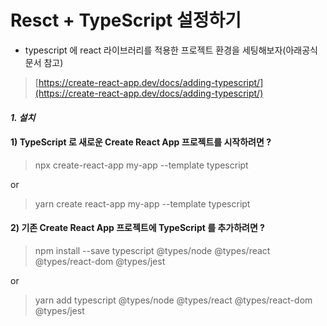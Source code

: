 # **Resct + TypeScript 설정하기**

- typescript 에 react 라이브러리를 적용한 프로젝트 환경을 세팅해보자(아래공식문서 참고)

> [https://create-react-app.dev/docs/adding-typescript/](https://create-react-app.dev/docs/adding-typescript/)


#### **_1\. 설치_**

#### 1) TypeScript 로 새로운 Create React App 프로젝트를 시작하려면 ?


> npx create-react-app my-app --template typescript


or


> yarn create react-app my-app --template typescript



#### 2) 기존 Create React App 프로젝트에 TypeScript 를 추가하려면 ?


> npm install --save typescript @types/node @types/react @types/react-dom @types/jest


or


> yarn add typescript @types/node @types/react @types/react-dom @types/jest

